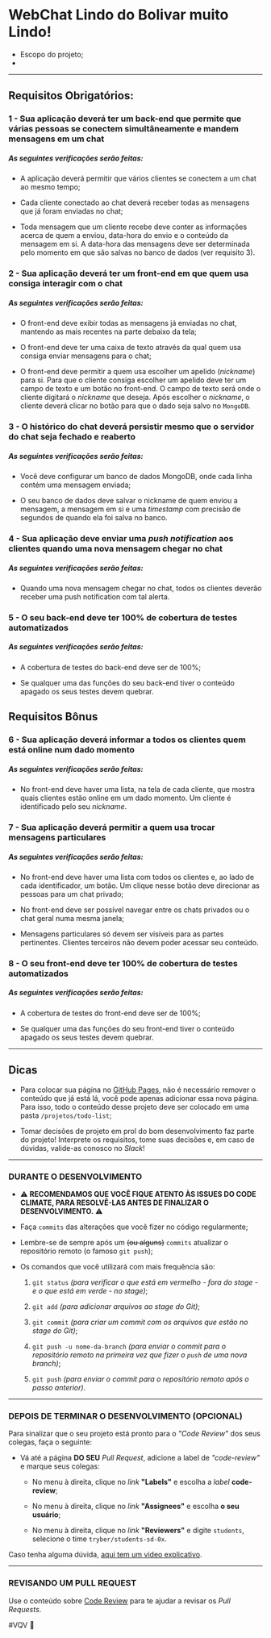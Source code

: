 # WebChat Lindo do Bolivar muito Lindo!

- Escopo do projeto;
-

---

## Requisitos Obrigatórios:

### 1 - Sua aplicação deverá ter um back-end que permite que várias pessoas se conectem simultâneamente e mandem mensagens em um chat

##### As seguintes verificações serão feitas:

- A aplicação deverá permitir que vários clientes se conectem a um chat ao mesmo tempo;

- Cada cliente conectado ao chat deverá receber todas as mensagens que já foram enviadas no chat;

- Toda mensagem que um cliente recebe deve conter as informações acerca de quem a enviou, data-hora do envio e o conteúdo da mensagem em si. A data-hora das mensagens deve ser determinada pelo momento em que são salvas no banco de dados (ver requisito 3).

### 2 - Sua aplicação deverá ter um front-end em que quem usa consiga interagir com o chat

##### As seguintes verificações serão feitas:

- O front-end deve exibir todas as mensagens já enviadas no chat, mantendo as mais recentes na parte debaixo da tela;

- O front-end deve ter uma caixa de texto através da qual quem usa consiga enviar mensagens para o chat;

- O front-end deve permitir a quem usa escolher um apelido (_nickname_) para si. Para que o cliente consiga escolher um apelido deve ter um campo de texto e um botão no front-end. O campo de texto será onde o cliente digitará o _nickname_ que deseja. Após escolher o _nickname_, o cliente deverá clicar no botão para que o dado seja salvo no `MongoDB`.

### 3 - O histórico do chat deverá persistir mesmo que o servidor do chat seja fechado e reaberto

##### As seguintes verificações serão feitas:

- Você deve configurar um banco de dados MongoDB, onde cada linha contém uma mensagem enviada;

- O seu banco de dados deve salvar o nickname de quem enviou a mensagem, a mensagem em si e uma _timestamp_ com precisão de segundos de quando ela foi salva no banco.

### 4 - Sua aplicação deve enviar uma _push notification_ aos clientes quando uma nova mensagem chegar no chat

##### As seguintes verificações serão feitas:

- Quando uma nova mensagem chegar no chat, todos os clientes deverão receber uma push notification com tal alerta.

### 5 - O seu back-end deve ter 100% de cobertura de testes automatizados

##### As seguintes verificações serão feitas:

- A cobertura de testes do back-end deve ser de 100%;

- Se qualquer uma das funções do seu back-end tiver o conteúdo apagado os seus testes devem quebrar.

## Requisitos Bônus

### 6 - Sua aplicação deverá informar a todos os clientes quem está online num dado momento

##### As seguintes verificações serão feitas:

- No front-end deve haver uma lista, na tela de cada cliente, que mostra quais clientes estão online em um dado momento. Um cliente é identificado pelo seu _nickname_.

### 7 - Sua aplicação deverá permitir a quem usa trocar mensagens particulares

##### As seguintes verificações serão feitas:

- No front-end deve haver uma lista com todos os clientes e, ao lado de cada identificador, um botão. Um clique nesse botão deve direcionar as pessoas para um chat privado;

- No front-end deve ser possível navegar entre os chats privados ou o chat geral numa mesma janela;

- Mensagens particulares só devem ser visíveis para as partes pertinentes. Clientes terceiros não devem poder acessar seu conteúdo.

### 8 - O seu front-end deve ter 100% de cobertura de testes automatizados

##### As seguintes verificações serão feitas:

- A cobertura de testes do front-end deve ser de 100%;

- Se qualquer uma das funções do seu front-end tiver o conteúdo apagado os seus testes devem quebrar.

---

## Dicas

- Para colocar sua página no [GitHub Pages](https://pages.github.com/), não é necessário remover o conteúdo que já está lá, você pode apenas adicionar essa nova página. Para isso, todo o conteúdo desse projeto deve ser colocado em uma pasta `/projetos/todo-list`;

- Tomar decisões de projeto em prol do bom desenvolvimento faz parte do projeto! Interprete os requisitos, tome suas decisões e, em caso de dúvidas, valide-as conosco no _Slack_!

---

### DURANTE O DESENVOLVIMENTO

- ⚠ **RECOMENDAMOS QUE VOCÊ FIQUE ATENTO ÀS ISSUES DO CODE CLIMATE, PARA RESOLVÊ-LAS ANTES DE FINALIZAR O DESENVOLVIMENTO.** ⚠

- Faça `commits` das alterações que você fizer no código regularmente;

- Lembre-se de sempre após um ~~(ou alguns)~~ `commits` atualizar o repositório remoto (o famoso `git push`);

- Os comandos que você utilizará com mais frequência são:

  1. `git status` _(para verificar o que está em vermelho - fora do stage - e o que está em verde - no stage)_;

  2. `git add` _(para adicionar arquivos ao stage do Git)_;

  3. `git commit` _(para criar um commit com os arquivos que estão no stage do Git)_;

  4. `git push -u nome-da-branch` _(para enviar o commit para o repositório remoto na primeira vez que fizer o `push` de uma nova branch)_;

  5. `git push` _(para enviar o commit para o repositório remoto após o passo anterior)_.

---

### DEPOIS DE TERMINAR O DESENVOLVIMENTO (OPCIONAL)

Para sinalizar que o seu projeto está pronto para o _"Code Review"_ dos seus colegas, faça o seguinte:

- Vá até a página **DO SEU** _Pull Request_, adicione a label de _"code-review"_ e marque seus colegas:

  - No menu à direita, clique no _link_ **"Labels"** e escolha a _label_ **code-review**;

  - No menu à direita, clique no _link_ **"Assignees"** e escolha **o seu usuário**;

  - No menu à direita, clique no _link_ **"Reviewers"** e digite `students`, selecione o time `tryber/students-sd-0x`.

Caso tenha alguma dúvida, [aqui tem um video explicativo](https://vimeo.com/362189205).

---

### REVISANDO UM PULL REQUEST

Use o conteúdo sobre [Code Review](https://course.betrybe.com/real-life-engineer/code-review/) para te ajudar a revisar os _Pull Requests_.

#VQV 🚀
